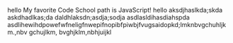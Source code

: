 hello
My favorite Code School path is JavaScript!
hello aksdjhaslkda;skda askdhadlkas;da daldhlaksdn;asdja;sodja asdlasldihasdiahspda asdlihewihdpowefwfneligfnwepifnopibfpiwbjfvugsaidopkd;lmknbvgchuhljkm.,nbv gchujlkm, bvghjklm,nbhjuijkl
